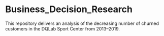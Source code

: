 # Business_Decision_Research
This repository delivers an analysis of the decreasing number of churned customers in the DQLab Sport Center from 2013–2019.
